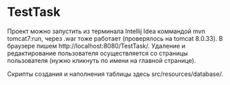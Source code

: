 # TestTask

Проект можно запустить из терминала Intellij Idea коммандой mvn tomcat7:run, через .war тоже работает (проверялось на tomcat 8.0.33).
В браузере пишем http://localhost:8080/TestTask/.
Удаление и редактирование пользователя осуществляется со страницы пользователя (нужно кликнуть по имени на главной странице).

Скрипты создания и наполнения таблицы здесь src/resources/database/.
